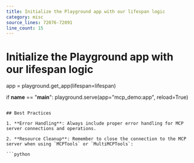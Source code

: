 ```yaml
---
title: Initialize the Playground app with our lifespan logic
category: misc
source_lines: 72076-72091
line_count: 15
---
```


# Initialize the Playground app with our lifespan logic
app = playground.get_app(lifespan=lifespan)


if __name__ == "__main__":
    playground.serve(app="mcp_demo:app", reload=True)
```

## Best Practices

1. **Error Handling**: Always include proper error handling for MCP server connections and operations.

2. **Resource Cleanup**: Remember to close the connection to the MCP server when using `MCPTools` or `MultiMCPTools`:

```python
